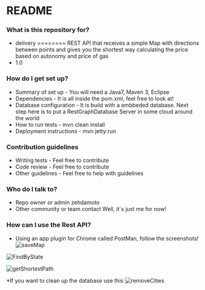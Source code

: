 # README #

### What is this repository for? ###

* delivery
========
REST API that receives a simple Map with directions between points and gives you the shortest way calculating the price based on autonomy and price of gas
* 1.0

### How do I get set up? ###

* Summary of set up - 
  You will need a Java7, Maven 3, Eclipse
* Dependencies - 
  It is all inside the pom.xml, feel free to look at!
* Database configuration - 
  It is build with a embbeded database. Next step here is to put a RestGraphDatabase Server in some cloud around the world
* How to run tests - 
  mvn clean install
* Deployment instructions - 
  mvn jetty:run

### Contribution guidelines ###

* Writing tests - 
  Feel free to contribute
* Code review - 
  Feel free to contribute
* Other guidelines - 
  Feel free to help with guidelines

### Who do I talk to? ###

* Repo owner or admin
  zehdamoto
* Other community or team contact
  Well, it`s just me for now!

### How can I use the Rest API? ###

* Using an app plugin for Chrome called PostMan, follow the screenshots!
![saveMap](username.github.com/repository/img/saveMap.jpg)

![FindByState](username.github.com/repository/img/findByState.jpg)

![getShortestPath](username.github.com/repository/img/getShortestPath.jpg)

*If you want to clean up the database use this
![removeCities](username.github.com/repository/img/removeCities.jpg)
